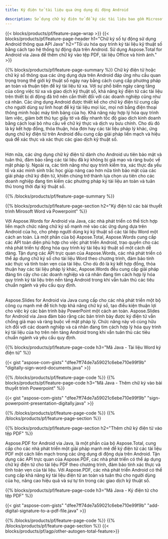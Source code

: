 ```yaml
---
title: Ký điện tử tài liệu qua ứng dụng di động Android 

description: Sử dụng chữ ký điện tử để ký các tài liệu bao gồm Microsoft Word, Excel, PowerPoint, PDF và Hình ảnh thông qua ứng dụng Mobile Android. Thêm chữ ký điện tử trực tuyến qua ứng dụng.
---
```


{{< blocks/products/pf/feature-page-wrap >}}
{{< blocks/products/pf/feature-page-header h1="Chữ ký số tự động sử dụng Android thông qua API Java" h2="Tối ưu hóa quy trình ký tài liệu kỹ thuật số bằng cách tạo hệ thống tự động dựa trên Android. Sử dụng Aspose.Total for Android via Java để thêm chữ ký vào tệp PDF, tài liệu Office và hình ảnh." >}}

{{% blocks/products/pf/feature-page-summary %}}
Chữ ký điện tử hoặc chữ ký số thông qua các ứng dụng dựa trên Android đáp ứng nhu cầu quan trọng trong thế giới kỹ thuật số ngày nay bằng cách cung cấp phương pháp an toàn và thuận tiện để ký tài liệu từ xa. Với sự phổ biến ngày càng tăng của công việc từ xa và giao dịch kỹ thuật số, khả năng ký điện tử các tài liệu trên thiết bị di động đã trở nên cần thiết đối với các doanh nghiệp cũng như cá nhân. Các ứng dụng Android được thiết kế cho chữ ký điện tử cung cấp cho người dùng sự linh hoạt để ký tài liệu mọi lúc, mọi nơi bằng điện thoại thông minh hoặc máy tính bảng của họ. Khả năng này hợp lý hóa quy trình làm việc, giảm bớt thủ tục giấy tờ và đẩy nhanh tốc độ giao dịch kinh doanh bằng cách loại bỏ nhu cầu về chữ ký thực và dịch vụ bưu chính. Cho dù đó là ký kết hợp đồng, thỏa thuận, hóa đơn hay các tài liệu pháp lý khác, ứng dụng chữ ký điện tử trên Android đều cung cấp giải pháp liền mạch và hiệu quả để xác thực và xác thực các giao dịch kỹ thuật số. <br /><br />

Hơn nữa, các ứng dụng chữ ký điện tử dành cho Android ưu tiên bảo mật và tuân thủ, đảm bảo rằng các tài liệu đã ký không bị giả mạo và ràng buộc về mặt pháp lý. Ngoài ra, các tính năng như quy trình kiểm tra, xác thực đa yếu tố và xác minh sinh trắc học giúp nâng cao hơn nữa tính bảo mật của các giải pháp chữ ký điện tử, khiến chúng trở thành lựa chọn ưu tiên cho các doanh nghiệp đang tìm kiếm các phương pháp ký tài liệu an toàn và tuân thủ trong thời đại kỹ thuật số. 

{{% /blocks/products/pf/feature-page-summary  %}}

{{% blocks/products/pf/feature-page-section  h2="Ký điện tử các bài thuyết trình Mirosoft Word và Powerpoint" %}}

Với Aspose.Words for Android via Java, các nhà phát triển có thể tích hợp liền mạch chức năng chữ ký số mạnh mẽ vào các ứng dụng dựa trên Android của họ, cho phép người dùng ký kỹ thuật số các tài liệu Word một cách an toàn. Là một phần của bộ Aspose.Total, Aspose.Words cung cấp các API toàn diện phù hợp cho việc phát triển Android, trao quyền cho các nhà phát triển tự động hóa quy trình ký tài liệu kỹ thuật số một cách dễ dàng. Tận dụng các API trực quan của Aspose.Words, các nhà phát triển có thể áp dụng chữ ký số cho tài liệu Word theo chương trình, đảm bảo tính xác thực và tính toàn vẹn của tài liệu. Cho dù đó là ký kết hợp đồng, thỏa thuận hay các tài liệu pháp lý khác, Aspose.Words đều cung cấp giải pháp đáng tin cậy cho các doanh nghiệp và cá nhân đang tìm cách hợp lý hóa quy trình ký tài liệu trên nền tảng Android trong khi vẫn tuân thủ các tiêu chuẩn ngành và yêu cầu quy định.<br /><br />

Aspose.Slides for Android via Java cung cấp cho các nhà phát triển một bộ công cụ mạnh mẽ để tích hợp khả năng chữ ký số, tạo điều kiện thuận lợi cho việc ký các bản trình bày PowerPoint một cách an toàn. Aspose.Slides for Android via Java đảm bảo rằng các bản trình bày được ký điện tử vẫn chống giả mạo và ràng buộc về mặt pháp lý. Chức năng này vô cùng hữu ích đối với các doanh nghiệp và cá nhân đang tìm cách hợp lý hóa quy trình ký tài liệu của họ trên nền tảng Android trong khi vẫn tuân thủ các tiêu chuẩn ngành và yêu cầu quy định.

{{% blocks/products/pf/feature-page-code h3="Mã Java - Tài liệu Word ký điện tử" %}}

{{< gist "aspose-com-gists" "dfee7ff74de7a59021c6ebe710e99f9b" "digitally-sign-word-documents.java" >}}

{{% /blocks/products/pf/feature-page-code  %}}
{{% blocks/products/pf/feature-page-code h3="Mã Java - Thêm chữ ký vào bài thuyết trình Powerpoint" %}}

{{< gist "aspose-com-gists" "dfee7ff74de7a59021c6ebe710e99f9b" "sign-powerpoint-presentation-digitally.java" >}}

{{% /blocks/products/pf/feature-page-code  %}}
{{% /blocks/products/pf/feature-page-section %}}

{{% blocks/products/pf/feature-page-section  h2="Thêm chữ ký điện tử vào tệp PDF" %}}

Aspose.PDF for Android via Java, là một phần của bộ Aspose.Total, cung cấp cho các nhà phát triển một giải pháp mạnh mẽ để ký điện tử các tài liệu PDF một cách liền mạch trong các ứng dụng di động dựa trên Android. Tận dụng các API trực quan của Aspose.PDF, các nhà phát triển có thể áp dụng chữ ký điện tử cho tài liệu PDF theo chương trình, đảm bảo tính xác thực và tính toàn vẹn của tài liệu. Với Aspose.PDF, các nhà phát triển Android có thể cung cấp khả năng ký tài liệu điện tử an toàn và tuân thủ cho người dùng của họ, nâng cao hiệu quả và sự tự tin trong các giao dịch kỹ thuật số.

{{% blocks/products/pf/feature-page-code h3="Mã Java - Ký điện tử cho tệp PDF" %}}

{{< gist "aspose-com-gists" "dfee7ff74de7a59021c6ebe710e99f9b" "add-digital-signature-to-a-pdf-file.java" >}}

{{% /blocks/products/pf/feature-page-code  %}}
{{% /blocks/products/pf/feature-page-section %}}
{{< blocks/products/pf/agp/other-autogen-total-feature>}}